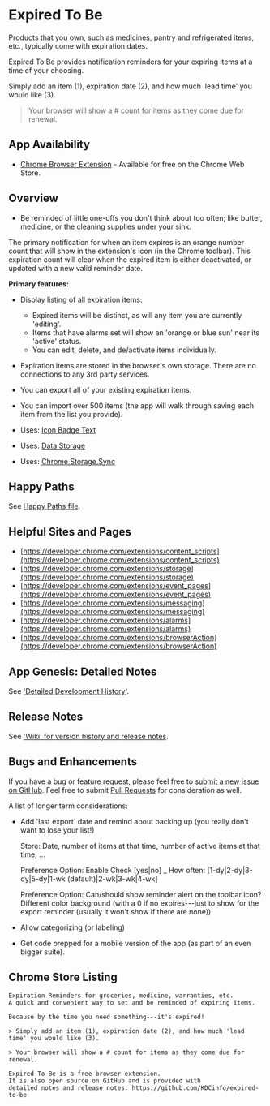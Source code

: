 # Expired To Be

Products that you own, such as medicines, pantry and refrigerated items, etc., typically come with expiration dates.

Expired To Be provides notification reminders for your expiring items at a time of your choosing.

Simply add an item (1), expiration date (2), and how much 'lead time' you would like (3).

> Your browser will show a # count for items as they come due for renewal.

## App Availability

  - [Chrome Browser Extension](https://chrome.google.com/webstore/detail/expired-to-be/kamjiblbgmiobifooelpmlkojmadmcan) - Available for free on the Chrome Web Store.

## Overview

  - Be reminded of little one-offs you don't think about too often; like butter, medicine, or the cleaning supplies under your sink.

The primary notification for when an item expires is an orange number count that will show in the extension's icon (in the Chrome toolbar). This expiration count will clear when the expired item is either deactivated, or updated with a new valid reminder date.

**Primary features:**

  - Display listing of all expiration items:

  	+ Expired items will be distinct, as will any item you are currently 'editing'.
  	+ Items that have alarms set will show an 'orange or blue sun' near its 'active' status.
  	+ You can edit, delete, and de/activate items individually.

  - Expiration items are stored in the browser's own storage. There are no connections to any 3rd party services.

  - You can export all of your existing expiration items.

  - You can import over 500 items (the app will walk through saving each item from the list you provide).

  - Uses: [Icon Badge Text](https://developer.chrome.com/extensions/browserAction#badge)

  - Uses: [Data Storage](https://developer.chrome.com/extensions/storage)
  
  - Uses: [Chrome.Storage.Sync](https://developer.chrome.com/extensions/storage#property-sync)

## Happy Paths

See [Happy Paths file](/public/x2b/x2b-happy-paths.md).

## Helpful Sites and Pages

  * [https://developer.chrome.com/extensions/content_scripts](https://developer.chrome.com/extensions/content_scripts)
  * [https://developer.chrome.com/extensions/storage](https://developer.chrome.com/extensions/storage)
  * [https://developer.chrome.com/extensions/event_pages](https://developer.chrome.com/extensions/event_pages)
  * [https://developer.chrome.com/extensions/messaging](https://developer.chrome.com/extensions/messaging)
  * [https://developer.chrome.com/extensions/alarms](https://developer.chrome.com/extensions/alarms)
  * [https://developer.chrome.com/extensions/browserAction](https://developer.chrome.com/extensions/browserAction)

## App Genesis: Detailed Notes

See ['Detailed Development History'](https://github.com/KDCinfo/expired-to-be/blob/master/public/extensions/chrome/history.md).

## Release Notes

See ['Wiki' for version history and release notes](https://github.com/KDCinfo/expired-to-be/wiki/Expired-To-Be:-Release-Notes-and-Version-History).

## Bugs and Enhancements

If you have a bug or feature request, please feel free to [submit a new issue on GitHub](https://github.com/KDCinfo/expired-to-be/issues). Feel free to submit [Pull Requests](https://github.com/KDCinfo/expired-to-be/pulls) for consideration as well.

A list of longer term considerations:

- Add 'last export' date and remind about backing up (you really don't want to lose your list!)

  Store: Date, number of items at that time, number of active items at that time, ...

  Preference Option: Enable Check [yes|no] _ How often: [1-dy|2-dy|3-dy|5-dy|1-wk (default)|2-wk|3-wk|4-wk]

  Preference Option: Can/should show reminder alert on the toolbar icon? Different color background (with a 0 if no expires---just to show for the export reminder (usually it won't show if there are none)).

- Allow categorizing (or labeling)

- Get code prepped for a mobile version of the app (as part of an even bigger suite).

## Chrome Store Listing

```
Expiration Reminders for groceries, medicine, warranties, etc.
A quick and convenient way to set and be reminded of expiring items.
```
```
Because by the time you need something---it's expired!

> Simply add an item (1), expiration date (2), and how much 'lead time' you would like (3).

> Your browser will show a # count for items as they come due for renewal.

Expired To Be is a free browser extension.
It is also open source on GitHub and is provided with
detailed notes and release notes: https://github.com/KDCinfo/expired-to-be
```
